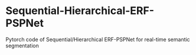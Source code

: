 # Sequential-Hierarchical-ERF-PSPNet
Pytorch code of Sequential/Hierarchical ERF-PSPNet for real-time semantic segmentation

